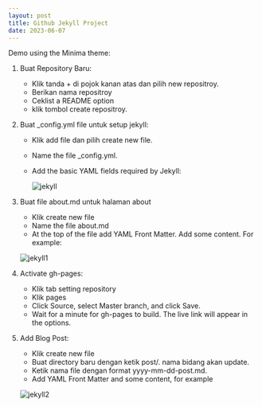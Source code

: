 ```yaml
---
layout: post
title: Github Jekyll Project
date: 2023-06-07
---
```


Demo using the Minima theme:

1. Buat Repository Baru:
   - Klik tanda + di pojok kanan atas dan pilih new repositroy.
   - Berikan nama repositroy
   - Ceklist a README option
   - klik tombol create repositroy.
2. Buat _config.yml file untuk setup jekyll:
   - Klik add file dan pilih create new file.
   - Name the file _config.yml.
   - Add the basic YAML fields required by Jekyll:
   
      ![jekyll](/newblog/image/jekyll.png)
      
3. Buat file about.md untuk halaman about
   - Klik create new file
   - Name the file about.md
   - At the top of the file add YAML Front Matter. Add some content. For example:
   
   ![jekyll1](/newblog/image/jekyll1.png)
   
4. Activate gh-pages:
   - Klik tab setting repository
   - Klik pages
   - Click Source, select Master branch, and click Save.
   - Wait for a minute for gh-pages to build. The live link will appear in the options.
   
5. Add Blog Post:
   -  Klik create new file
   -  Buat directory baru dengan ketik post/. nama bidang akan update.
   -  Ketik nama file dengan format yyyy-mm-dd-post.md.
   -  Add YAML Front Matter and some content, for example
   
   ![jekyll2](/newblog/image/jekyll2.png)
